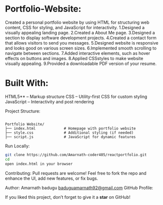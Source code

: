 
Portfolio-Website:
==================
 Created a personal portfolio website by using HTML for structuring web content, CSS for styling, and JavaScript
 for interactivity.
 1.Designed a visually appealing landing page.
 2.Created a About Me page.
 3.Designed a section to display software development projects.
 4.Created a contact form that allows visitors to send you messages.
 5.Designed website is responsive and looks good on various screen sizes.
 6.Implemented smooth scrolling to navigate between sections.
 7.Added interactive elements, such as hover effects on buttons and images.
 8.Applied CSSstyles to make website visually appealing.
 9.Provided a downloadable PDF version of your resume.


Built With:
===========

HTML5** – Markup structure
CSS – Utility-first CSS for custom styling
JavaScript – Interactivity and post rendering


Project Structure:

```

Portfolio Website/
├── index.html             # Homepage with portfolio website
├── style.css              # Additional styling (if needed)
├── script.js              # JavaScript for dynamic features
````

Run Locally:

```bash
git clone https://github.com/Amarnath-coder405/reactportfolio.git
cd 
open index.html in your browser
````

Contributing:
Pull requests are welcome!
Feel free to fork the repo and enhance the UI, add new features, or fix bugs.


Author:
Amarnath badugu
baduguamarnath92@gmail.com
GitHub Profile: 

If you liked this project, don’t forget to give it a **star** on GitHub!
